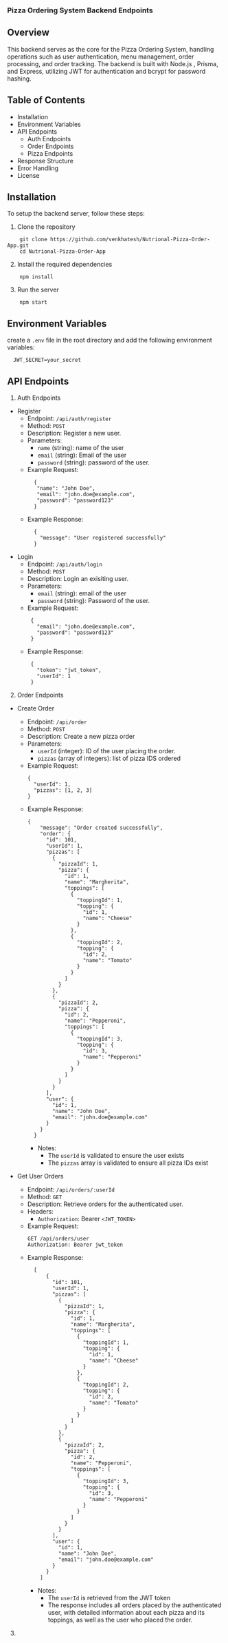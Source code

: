 ### Pizza Ordering System Backend Endpoints

## Overview

This backend serves as the core for the Pizza Ordering System, handling operations such as user authentication, menu management, order processing, and order tracking. The backend is built with Node.js , Prisma, and Express, utilizing JWT for authentication and bcrypt for password hashing.

## Table of Contents

- Installation
- Environment Variables
- API Endpoints
  - Auth Endpoints
  - Order Endpoints
  - Pizza Endpoints
- Response Structure
- Error Handling
- License

## Installation

To setup the backend server, follow these steps:

1. Clone the repository
  ```
      git clone https://github.com/venkhatesh/Nutrional-Pizza-Order-App.git
      cd Nutrional-Pizza-Order-App
  ```

2. Install the required dependencies
  ```
      npm install
  ```

3. Run the server
  ```
      npm start
  ```

## Environment Variables

create a `.env` file in the root directory and add the following environment variables:
```
  JWT_SECRET=your_secret
```

## API Endpoints

1. Auth Endpoints
  - Register
    - Endpoint: `/api/auth/register`
    - Method: `POST`
    - Description: Register a new user.
    - Parameters:
      - `name` (string): name of the user
      - `email` (string): Email of the user
      - `password` (string): password of the user.
    - Example Request:
       ```
         {
          "name": "John Doe",
          "email": "john.doe@example.com",
          "password": "password123"
         }
       ```
    - Example Response:
        ```
          {
            "message": "User registered successfully"
          }
        ```
  - Login
    - Endpoint: `/api/auth/login`
    - Method: `POST`
    - Description: Login an exisiting user.
    - Parameters:
      - `email` (string): email of the user
      - `password` (string): Password of the user.
    - Example Request:
       ```
        {
          "email": "john.doe@example.com",
          "password": "password123"
        }
       ```
    - Example Response:
       ```
        {
          "token": "jwt_token",
          "userId": 1
        }
       ```

2. Order Endpoints
  - Create Order
    - Endpoint: `/api/order`
    - Method: `POST`
    - Description: Create a new pizza order
    - Parameters:
      - `userId` (integer): ID of the user placing the order.
      - `pizzas` (array of integers): list of pizza IDS ordered
    - Example Request:
      ```
      {
        "userId": 1,
        "pizzas": [1, 2, 3]
      }
      ``` 
    - Example Response:
      ```
      {
          "message": "Order created successfully",
          "order": {
            "id": 101,
            "userId": 1,
            "pizzas": [
              {
                "pizzaId": 1,
                "pizza": {
                  "id": 1,
                  "name": "Margherita",
                  "toppings": [
                    {
                      "toppingId": 1,
                      "topping": {
                        "id": 1,
                        "name": "Cheese"
                      }
                    },
                    {
                      "toppingId": 2,
                      "topping": {
                        "id": 2,
                        "name": "Tomato"
                      }
                    }
                  ]
                }
              },
              {
                "pizzaId": 2,
                "pizza": {
                  "id": 2,
                  "name": "Pepperoni",
                  "toppings": [
                    {
                      "toppingId": 3,
                      "topping": {
                        "id": 3,
                        "name": "Pepperoni"
                      }
                    }
                  ]
                }
              }
            ],
            "user": {
              "id": 1,
              "name": "John Doe",
              "email": "john.doe@example.com"
            }
          }
        }      
      ```
      - Notes:
        - The `userId` is validated to ensure the user exists
        - The `pizzas` array is validated to ensure all pizza IDs exist
       
  - Get User Orders
    - Endpoint: `/api/orders/:userId`
    - Method: `GET`
    - Description: Retrieve orders for the authenticated user.
    - Headers:
      - `Authorization`: Bearer `<JWT_TOKEN>`
    - Example Request:
       ```
       GET /api/orders/user
       Authorization: Bearer jwt_token
       ```
    - Example Response:
        ```
          [
              {
                "id": 101,
                "userId": 1,
                "pizzas": [
                  {
                    "pizzaId": 1,
                    "pizza": {
                      "id": 1,
                      "name": "Margherita",
                      "toppings": [
                        {
                          "toppingId": 1,
                          "topping": {
                            "id": 1,
                            "name": "Cheese"
                          }
                        },
                        {
                          "toppingId": 2,
                          "topping": {
                            "id": 2,
                            "name": "Tomato"
                          }
                        }
                      ]
                    }
                  },
                  {
                    "pizzaId": 2,
                    "pizza": {
                      "id": 2,
                      "name": "Pepperoni",
                      "toppings": [
                        {
                          "toppingId": 3,
                          "topping": {
                            "id": 3,
                            "name": "Pepperoni"
                          }
                        }
                      ]
                    }
                  }
                ],
                "user": {
                  "id": 1,
                  "name": "John Doe",
                  "email": "john.doe@example.com"
                }
              }
            ]        
        ```
        - Notes:
          - The `userId` is retrieved from the JWT token
          - The response includes all orders placed by the authenticated user, with detailed information about each pizza and its toppings, as well as the user who placed the order.   
         
3. 



